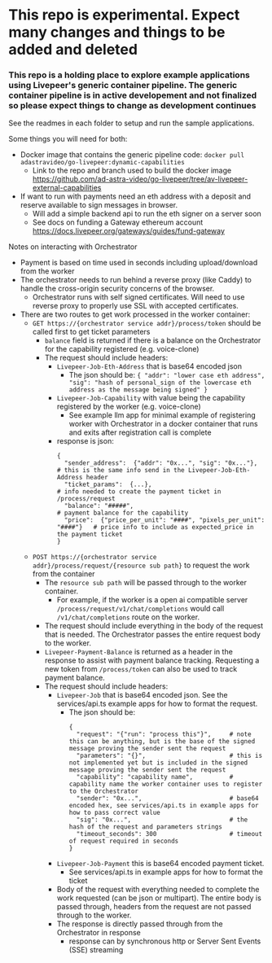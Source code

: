 # This repo is experimental. Expect many changes and things to be added and deleted

### This repo is a holding place to explore example applications using Livepeer's generic container pipeline.  The generic container pipeline is in active developement and not finalized so please expect things to change as development continues

See the readmes in each folder to setup and run the sample applications.

Some things you will need for both:
- Docker image that contains the generic pipeline code: `docker pull adastravideo/go-livepeer:dynamic-capabilities`
  - Link to the repo and branch used to build the docker image https://github.com/ad-astra-video/go-livepeer/tree/av-livepeer-external-capabilities
- If want to run with payments need an eth address with a deposit and reserve available to sign messages in browser.
  - Will add a simple backend api to run the eth signer on a server soon
  - See docs on funding a Gateway ethereum account https://docs.livepeer.org/gateways/guides/fund-gateway

Notes on interacting with Orchestrator
- Payment is based on time used in seconds including upload/download from the worker
- The orchestrator needs to run behind a reverse proxy (like Caddy) to handle the cross-origin security concerns of the browser.
  - Orchestrator runs with self signed certificates. Will need to use reverse proxy to properly use SSL with accepted certificates.
- There are two routes to get work processed in the worker container:
  - `GET https://{orchestrator service addr}/process/token` should be called first to get ticket parameters
    - `balance` field is returned if there is a balance on the Orchestrator for the capability registered (e.g. voice-clone)
    - The request should include headers:
      - `Livepeer-Job-Eth-Address` that is base64 encoded json
        - The json should be:
              ```
              {
                "addr": "lower case eth address",
                "sig": "hash of personal_sign of the lowercase eth address as the message being signed"
              }
              ```
      - `Livepeer-Job-Capability` with value being the capability registered by the worker (e.g. voice-clone)
        - See example llm app for minimal example of registering worker with Orchestrator in a docker container that runs and exits after registration call is complete
      - response is json:
           ```
           {
             "sender_address":  {"addr": "0x...", "sig": "0x..."},             # this is the same info send in the Livepeer-Job-Eth-Address header
             "ticket_params":  {...},                                          # info needed to create the payment ticket in /process/request
             "balance": "#####",                                               # payment balance for the capability
             "price":  {"price_per_unit": "####", "pixels_per_unit": "####"}   # price info to include as expected_price in the payment ticket
           }
           ```
  - `POST https://{orchestrator service addr}/process/request/{resource sub path}` to request the work from the container
    - The `resource sub path` will be passed through to the worker container.
      - For example, if the worker is a open ai compatible server `/process/request/v1/chat/completions` would call `/v1/chat/completions` route on the worker.
    - The request should include everything in the body of the request that is needed.  The Orchestrator passes the entire request body to the worker.
    - `Livepeer-Payment-Balance` is returned as a header in the response to assist with payment balance tracking.  Requesting a new token from `/process/token` can also be used to track payment balance.
    - The request should include headers:
      - `Livepeer-Job` that is base64 encoded json. See the services/api.ts example apps for how to format the request.
        - The json should be:
             ```
             {
               "request": "{"run": "process this"}",     # note this can be anything, but is the base of the signed message proving the sender sent the request
               "parameters": "{}",                       # this is not implemented yet but is included in the signed message proving the sender sent the request
               "capability": "capability name",          # capability name the worker container uses to register to the Orchestrator
               "sender": "0x...",                        # base64 encoded hex, see services/api.ts in example apps for how to pass correct value
               "sig": "0x...",                           # the hash of the request and parameters strings
               "timeout_seconds": 300                    # timeout of request required in seconds
             }
             ```
      - `Livepeer-Job-Payment` this is base64 encoded payment ticket.
        - See services/api.ts in example apps for how to format the ticket
      - Body of the request with everything needed to complete the work requested (can be json or multipart).  The entire body is passed through, headers from the request are not passed through to the worker.
      - The response is directly passed through from the Orchestrator in response
        - response can by synchronous http or Server Sent Events (SSE) streaming
